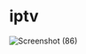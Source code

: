 # iptv
![Screenshot (86)](https://user-images.githubusercontent.com/22903697/110359347-984b7180-8067-11eb-9e29-fc7a1e951051.png)
